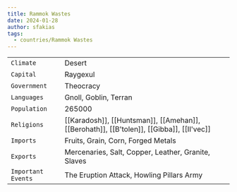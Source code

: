 ```yaml
---
title: Rammok Wastes
date: 2024-01-28
author: sfakias
tags:
  - countries/Rammok Wastes
---
```



| | |
| --- | --- |
| `Climate` | Desert |
| `Capital` | Raygexul |
| `Government` | Theocracy |
| `Languages` | Gnoll, Goblin, Terran |
| `Population` | 265000 |
| `Religions` | [[Karadosh]], [[Huntsman]], [[Amehan]], [[Berohath]], [[B'tolen]], [[Gibba]], [[Il'vec]] |
| `Imports` | Fruits, Grain, Corn, Forged Metals |
| `Exports` | Mercenaries, Salt, Copper, Leather, Granite, Slaves |
| `Important Events` | The Eruption Attack, Howling Pillars Army |
